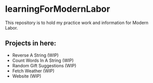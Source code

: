 # learningForModernLabor
This repository is to hold my practice work and information for Modern Labor.

## Projects in here: 

* Reverse A String (WIP)
* Count Words In A String (WIP)
* Random Gift Suggestions (WIP)
* Fetch Weather (WIP)
* Website (WIP)